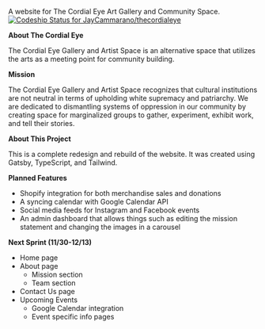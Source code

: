 A website for The Cordial Eye Art Gallery and Community Space.
[![Codeship Status for JayCammarano/thecordialeye](https://app.codeship.com/projects/a8077392-59ef-4c9f-9aa7-f3cde30b8a50/status?branch=master)](https://app.codeship.com/projects/420092)

**About The Cordial Eye**

The Cordial Eye Gallery and Artist Space is an alternative space that utilizes the arts as a meeting point for community building.

**Mission**

The Cordial Eye Gallery and Artist Space recognizes that cultural institutions are not neutral in terms of upholding white supremacy and patriarchy. We are dedicated to dismantling systems of oppression in our community by creating space for marginalized groups to gather, experiment, exhibit work, and tell their stories.

**About This Project**

This is a complete redesign and rebuild of the website. It was created using Gatsby, TypeScript, and Tailwind.

**Planned Features**

- Shopify integration for both merchandise sales and donations
- A syncing calendar with Google Calendar API
- Social media feeds for Instagram and Facebook events
- An admin dashboard that allows things such as editing the mission statement and changing the images in a carousel

**Next Sprint (11/30-12/13)**
- Home page
- About page
  - Mission section
  - Team section
- Contact Us page
- Upcoming Events
  - Google Calendar integration
  - Event specific info pages

